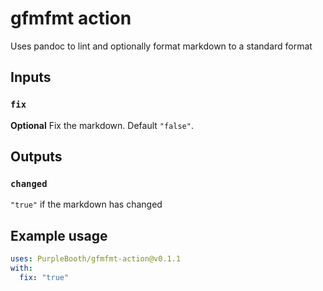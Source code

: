 # gfmfmt action

Uses pandoc to lint and optionally format markdown to a standard format

## Inputs

### `fix`

**Optional** Fix the markdown. Default `"false"`.

## Outputs

### `changed`

`"true"` if the markdown has changed

## Example usage

``` yaml
uses: PurpleBooth/gfmfmt-action@v0.1.1
with:
  fix: "true"
```
